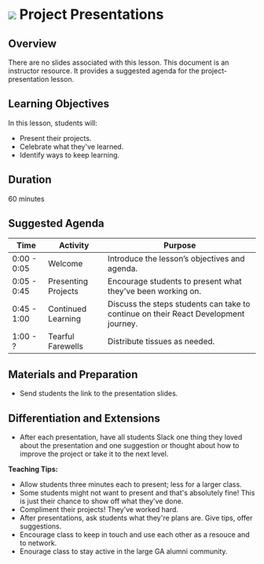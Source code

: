 # ![](https://ga-dash.s3.amazonaws.com/production/assets/logo-9f88ae6c9c3871690e33280fcf557f33.png) Project Presentations

## Overview
There are no slides associated with this lesson. This document is an instructor resource. It provides a suggested agenda for the project-presentation lesson.

## Learning Objectives
In this lesson, students will:
- Present their projects.
- Celebrate what they've learned.
- Identify ways to keep learning.

## Duration
60 minutes


## Suggested Agenda
<!--- Provide a breakdown of what will happen in this lesson. --->

| Time | Activity | Purpose |
| --- | --- | --- |
| 0:00 - 0:05 | Welcome | Introduce the lesson’s objectives and agenda. |
| 0:05 - 0:45 | Presenting Projects | Encourage students to present what they've been working on. |
| 0:45 - 1:00 | Continued Learning  | Discuss the steps students can take to continue on their React Development journey. |
| 1:00 - ? | Tearful Farewells | Distribute tissues as needed.|



## Materials and Preparation
- Send students the link to the presentation slides.

## Differentiation and Extensions
- After each presentation, have all students Slack one thing they loved about the presentation and one suggestion or thought about how to improve the project or take it to the next level.


**Teaching Tips:**
- Allow students three minutes each to present; less for a larger class.
- Some students might not want to present and that's absolutely fine! This is just their chance to show off what they've done.
- Compliment their projects! They've worked hard.
- After presentations, ask students what they're plans are. Give tips, offer suggestions.
- Encourage class to keep in touch and use each other as a resouce and to network.
- Enourage class to stay active in the large GA alumni community.



